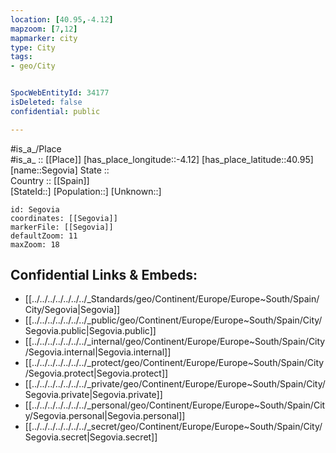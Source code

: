 ```yaml
---
location: [40.95,-4.12] 
mapzoom: [7,12] 
mapmarker: city 
type: City
tags:
- geo/City


SpocWebEntityId: 34177
isDeleted: false
confidential: public

---
```

#is_a_/Place  
#is_a_ :: [[Place]] 
[has_place_longitude::-4.12] 
[has_place_latitude::40.95] 
[name::Segovia] 
State ::  
Country :: [[Spain]]  
[StateId::] 
[Population::] 
[Unknown::] 


```leaflet
id: Segovia
coordinates: [[Segovia]] 
markerFile: [[Segovia]] 
defaultZoom: 11 
maxZoom: 18
```


## Confidential Links & Embeds: 
- [[../../../../../../../_Standards/geo/Continent/Europe/Europe~South/Spain/City/Segovia|Segovia]] 
- [[../../../../../../../_public/geo/Continent/Europe/Europe~South/Spain/City/Segovia.public|Segovia.public]] 
- [[../../../../../../../_internal/geo/Continent/Europe/Europe~South/Spain/City/Segovia.internal|Segovia.internal]] 
- [[../../../../../../../_protect/geo/Continent/Europe/Europe~South/Spain/City/Segovia.protect|Segovia.protect]] 
- [[../../../../../../../_private/geo/Continent/Europe/Europe~South/Spain/City/Segovia.private|Segovia.private]] 
- [[../../../../../../../_personal/geo/Continent/Europe/Europe~South/Spain/City/Segovia.personal|Segovia.personal]] 
- [[../../../../../../../_secret/geo/Continent/Europe/Europe~South/Spain/City/Segovia.secret|Segovia.secret]] 
